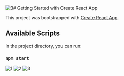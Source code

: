 ![3](https://github.com/user-attachments/assets/c793113b-aa13-4f69-a3fa-1c50beb14a1f)# Getting Started with Create React App

This project was bootstrapped with [Create React App](https://github.com/facebook/create-react-app).

## Available Scripts

In the project directory, you can run:

### `npm start`
![1](https://github.com/user-attachments/assets/25483040-fe28-48b5-83d2-fd8fdf65d930)
![2](https://github.com/user-attachments/assets/0317bff2-ddaa-4e75-9a36-51eab47011ee)
![3](https://github.com/user-attachments/assets/e7406068-70d6-4329-89e1-3d6cf5619398)
